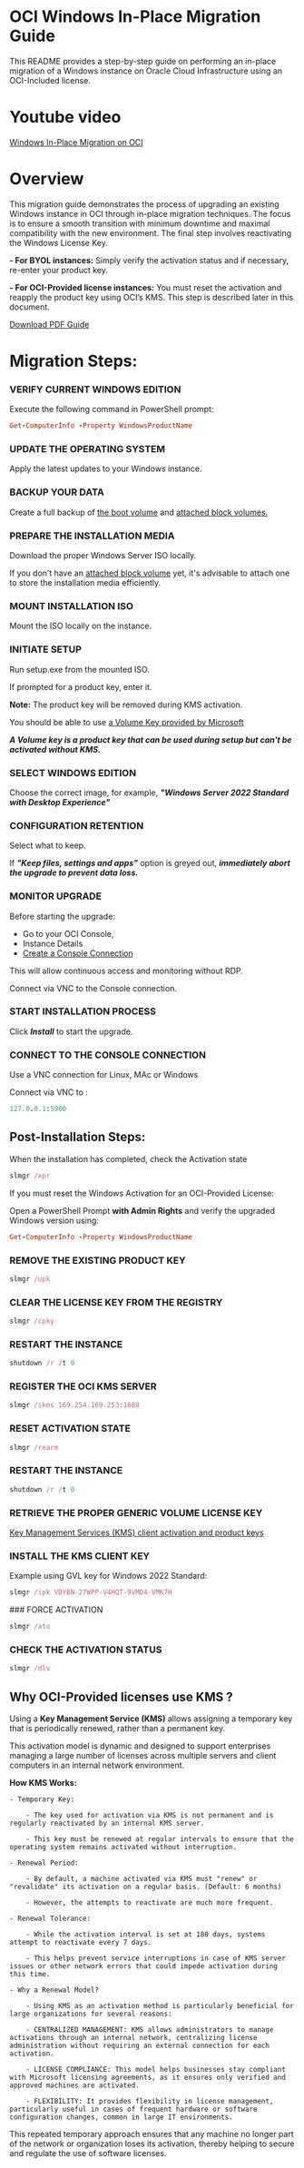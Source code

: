 # OCI Windows In-Place Migration Guide

This README provides a step-by-step guide on performing an in-place migration of a Windows instance on Oracle Cloud Infrastructure using an OCI-Included license.

# Youtube video
[ Windows In-Place Migration on OCI ](https://youtu.be/W6j79zRdcuE?si=0w2vyqjI9M9Bgb63)

# Overview

This migration guide demonstrates the process of upgrading an existing Windows instance in
OCI through in-place migration techniques.
The focus is to ensure a smooth transition with minimum downtime and maximal compatibility
with the new environment.
The final step involves reactivating the Windows License Key.

**- For BYOL instances:** Simply verify the activation status and if necessary, re-enter
your product key.

**- For OCI-Provided license instances:** You must reset the activation and reapply the
product key using OCI’s KMS. This step is described later in this document.

[Download PDF Guide](./OCI_Windows_In-Place_Migration_Guide.pdf)


# Migration Steps:


### VERIFY CURRENT WINDOWS EDITION

Execute the following command in PowerShell prompt:

```ruby
Get-ComputerInfo -Property WindowsProductName
```

### UPDATE THE OPERATING SYSTEM

Apply the latest updates to your Windows instance.


### BACKUP YOUR DATA

Create a full backup of [the boot volume](https://docs.oracle.com/en-us/iaas/Content/Block/Concepts/bootvolumebackups.htm) and [attached block volumes.](https://docs.oracle.com/en-us/iaas/Content/Block/Concepts/blockvolumebackups.htm)


### PREPARE THE INSTALLATION MEDIA

Download the proper Windows Server ISO locally.

If you don’t have an [attached block volume](https://docs.oracle.com/en-us/iaas/Content/Block/Tasks/creatingavolume.htm) yet, it's advisable to attach one to store the installation media efficiently.


### MOUNT INSTALLATION ISO

Mount the ISO locally on the instance.


### INITIATE SETUP

Run setup.exe from the mounted ISO.

If prompted for a product key, enter it. 

**Note:** The product key will be removed during KMS activation.

You should be able to use [a Volume Key provided by Microsoft](https://learn.microsoft.com/en-us/windows-server/get-started/kms-client-activationkeys)

***A Volume key is a product key that can be used during setup but can't be activated without KMS.***


### SELECT WINDOWS EDITION

Choose the correct image, 
for example, ***"Windows Server 2022 Standard with Desktop Experience"***


### CONFIGURATION RETENTION

Select what to keep.
 
If ***"Keep files, settings and apps"*** option is greyed out, **_immediately abort the upgrade to prevent data loss._**


### MONITOR UPGRADE

Before starting the upgrade: 

- Go to your OCI Console, 
- Instance Details 
- [Create a Console Connection](https://docs.oracle.com/en-us/iaas/Content/Compute/References/serialconsole.htm)

This will allow continuous access and monitoring without RDP.

Connect via VNC to the Console connection.

### START INSTALLATION PROCESS

Click ***Install*** to start the upgrade.

### CONNECT TO THE CONSOLE CONNECTION

Use a VNC connection for Linux, MAc or Windows

Connect via VNC to :

```ruby
127.0.0.1:5900
```

## Post-Installation Steps:

When the installation has completed, check the Activation state

```ruby
slmgr /xpr
```

If you must reset the Windows Activation for an OCI-Provided License:

Open a PowerShell Prompt **with Admin Rights** and verify the upgraded Windows version using:

```ruby
Get-ComputerInfo -Property WindowsProductName
```

### REMOVE THE EXISTING PRODUCT KEY


```ruby
slmgr /upk
```

### CLEAR THE LICENSE KEY FROM THE REGISTRY

```ruby
slmgr /cpky 
```

### RESTART THE INSTANCE

```ruby
shutdown /r /t 0
```

### REGISTER THE OCI KMS SERVER

```ruby
slmgr /skms 169.254.169.253:1688
```

### RESET ACTIVATION STATE

```ruby
slmgr /rearm
```

### RESTART THE INSTANCE

```ruby
shutdown /r /t 0
```

### RETRIEVE THE PROPER GENERIC VOLUME LICENSE KEY

[Key Management Services (KMS) client activation and product keys](https://learn.microsoft.com/en-us/windows-server/get-started/kms-client-activation-keys?tabs=server2022%2Cwindows1110ltsc%2Cversion1803%2Cwindows81)


### INSTALL THE KMS CLIENT KEY

Example using GVL key for Windows 2022 Standard:

```ruby
slmgr /ipk VDYBN-27WPP-V4HQT-9VMD4-VMK7H
```

### FORCE ACTIVATION

```ruby
slmgr /ato
```

### CHECK THE ACTIVATION STATUS

```ruby
slmgr /dlv
```

## Why OCI-Provided licenses use KMS ?

Using a **Key Management Service (KMS)** allows assigning a temporary key that is periodically renewed, rather than a permanent key.

This activation model is dynamic and designed to support enterprises managing a large number of licenses across multiple servers and client computers in an internal network environment.

**How KMS Works:**
	
	- Temporary Key:

		- The key used for activation via KMS is not permanent and is regularly reactivated by an internal KMS server.
		
		- This key must be renewed at regular intervals to ensure that the operating system remains activated without interruption.

	- Renewal Period:
	
		- By default, a machine activated via KMS must "renew" or "revalidate" its activation on a regular basis. (Default: 6 months)
		
		- However, the attempts to reactivate are much more frequent.

	- Renewal Tolerance:
	
		- While the activation interval is set at 180 days, systems attempt to reactivate every 7 days.
		
		- This helps prevent service interruptions in case of KMS server issues or other network errors that could impede activation during this time.

	- Why a Renewal Model?
	
		- Using KMS as an activation method is particularly beneficial for large organizations for several reasons:
		
		- CENTRALIZED MANAGEMENT: KMS allows administrators to manage activations through an internal network, centralizing license administration without requiring an external connection for each activation.

		- LICENSE COMPLIANCE: This model helps businesses stay compliant with Microsoft licensing agreements, as it ensures only verified and approved machines are activated.

		- FLEXIBILITY: It provides flexibility in license management, particularly useful in cases of frequent hardware or software configuration changes, common in large IT environments.

		
This repeated temporary approach ensures that any machine no longer part of the network or organization loses its activation, thereby helping to secure and regulate the use of software licenses.

